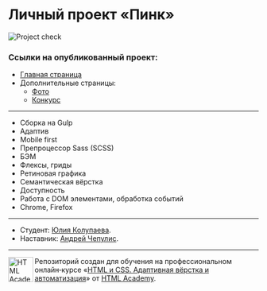 # Личный проект «Пинк» 

![Project check](https://github.com/julish13/pink/workflows/Project%20check/badge.svg)

### Ссылки на опубликованный проект:

- [Главная страница](https://julish13.github.io/pink/index.html)
- Дополнительные страницы:
  - [Фото](https://julish13.github.io/pink/photo.html)
  - [Конкурс](https://julish13.github.io/pink/form.html)

---
- Сборка на Gulp
- Адаптив
- Mobile first
- Препроцессор Sass (SCSS)
- БЭМ
- Флексы, гриды
- Ретиновая графика
- Семантическая вёрстка
- Доступность
- Работа с DOM элементами, обработка событий
- Chrome, Firefox


---

- Студент: [Юлия Колупаева](https://up.htmlacademy.ru/adaptive/21/user/1338117).
- Наставник: [Андрей Чепулис](https://htmlacademy.ru/profile/id240237).

---

<a href="https://htmlacademy.ru/intensive/adaptive"><img align="left" width="50" height="50" alt="HTML Academy" src="https://up.htmlacademy.ru/static/img/intensive/adaptive/logo-for-github-2.png"></a>

Репозиторий создан для обучения на профессиональном онлайн‑курсе «[HTML и CSS. Адаптивная вёрстка и автоматизация](https://htmlacademy.ru/intensive/adaptive)» от [HTML Academy](https://htmlacademy.ru).
